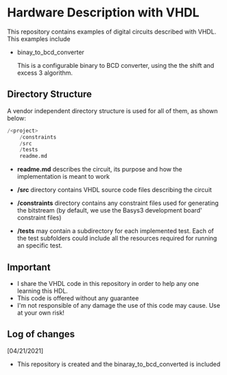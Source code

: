 # Hardware Description with  VHDL
This repository contains examples of digital circuits described with VHDL. This examples include

* binay_to_bcd_converter

  This is a configurable binary to BCD converter, using the the shift and excess 3 algorithm. 



## Directory Structure

A vendor independent directory structure is used for all of them, as shown below:

````python
/<project>
	/constraints
    /src
    /tests
    readme.md
````



- **readme.md** describes the circuit, its purpose and how the implementation is meant to work

- **/src** directory contains  VHDL source code files describing the circuit
- **/constraints** directory contains any constraint files used for generating the bitstream (by default, we use the Basys3 development board' constraint files)

- **/tests** may contain a subdirectory for each implemented test. Each of the test subfolders could include all the resources required for running an specific test.



## Important

- I share the VHDL code in this repository in order to help any one learning this HDL.
- This code is offered without any guarantee
- I'm not responsible of any damage the use of this code may cause. Use at your own risk!



## Log of changes

[04/21/2021] 

* This repository is created and the binaray_to_bcd_converted is included